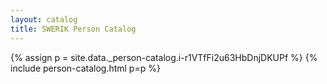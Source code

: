 ```yaml
---
layout: catalog
title: SWERIK Person Catalog
---
```

{% assign p = site.data._person-catalog.i-r1VTfFi2u63HbDnjDKUPf %}
{% include person-catalog.html p=p %}

